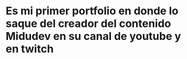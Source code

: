 # Es mi primer portfolio en donde lo saque del creador del contenido Midudev en su canal de youtube y en twitch
